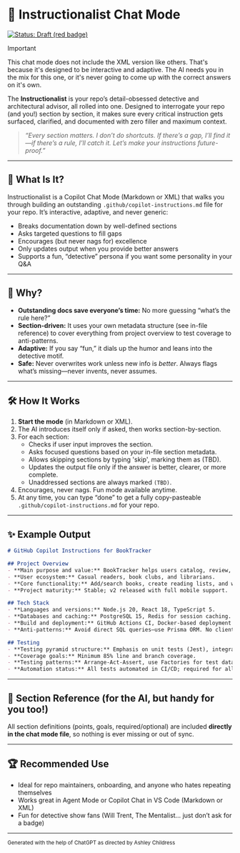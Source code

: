 # 🎩 Instructionalist Chat Mode

[![Status: Draft (red badge)](https://img.shields.io/badge/status-draft-D90429.svg)]()

> [!IMPORTANT]
> This chat mode does not include the XML version like others. That's because it's designed to be interactive and adaptive. The AI needs you in the mix for this one, or it's never going to come up with the correct answers on it's own.

The **Instructionalist** is your repo’s detail-obsessed detective and architectural advisor, all rolled into one. Designed to interrogate your repo (and you!) section by section, it makes sure every critical instruction gets surfaced, clarified, and documented with zero filler and maximum context.

> _“Every section matters. I don’t do shortcuts. If there’s a gap, I’ll find it—if there’s a rule, I’ll catch it. Let’s make your instructions future-proof.”_

---

## 🧩 What Is It?

Instructionalist is a Copilot Chat Mode (Markdown or XML) that walks you through building an outstanding `.github/copilot-instructions.md` file for your repo. It’s interactive, adaptive, and never generic:

- Breaks documentation down by well-defined sections
- Asks targeted questions to fill gaps
- Encourages (but never nags for) excellence
- Only updates output when you provide better answers
- Supports a fun, “detective” persona if you want some personality in your Q\&A

---

## 🦄 Why?

- **Outstanding docs save everyone’s time:** No more guessing “what’s the rule here?”
- **Section-driven:** It uses your own metadata structure (see in-file reference) to cover everything from project overview to test coverage to anti-patterns.
- **Adaptive:** If you say “fun,” it dials up the humor and leans into the detective motif.
- **Safe:** Never overwrites work unless new info is _better_. Always flags what’s missing—never invents, never assumes.

---

## 🛠️ How It Works

1. **Start the mode** (in Markdown or XML).
2. The AI introduces itself only if asked, then works section-by-section.
3. For each section:
   - Checks if user input improves the section.
   - Asks focused questions based on your in-file section metadata.
   - Allows skipping sections by typing 'skip', marking them as (TBD).
   - Updates the output file only if the answer is better, clearer, or more complete.
   - Unaddressed sections are always marked `(TBD)`.
4. Encourages, never nags. Fun mode available anytime.
5. At any time, you can type “done” to get a fully copy-pasteable `.github/copilot-instructions.md` for your repo.

---

## ✨ Example Output

```markdown
# GitHub Copilot Instructions for BookTracker

## Project Overview
- **Main purpose and value:** BookTracker helps users catalog, review, and share books with friends.
- **User ecosystem:** Casual readers, book clubs, and librarians.
- **Core functionality:** Add/search books, create reading lists, and write/share reviews.
- **Project maturity:** Stable; v2 released with full mobile support.

## Tech Stack
- **Languages and versions:** Node.js 20, React 18, TypeScript 5.
- **Databases and caching:** PostgreSQL 15, Redis for session caching.
- **Build and deployment:** GitHub Actions CI, Docker-based deployment to AWS ECS.
- **Anti-patterns:** Avoid direct SQL queries—use Prisma ORM. No client-side secrets.

## Testing
- **Testing pyramid structure:** Emphasis on unit tests (Jest), integration tests for API endpoints, minimal E2E.
- **Coverage goals:** Minimum 85% line and branch coverage.
- **Testing patterns:** Arrange-Act-Assert, use Factories for test data.
- **Automation status:** All tests automated in CI/CD; required for all pull requests.
```

---

## 📝 Section Reference (for the AI, but handy for you too!)

All section definitions (points, goals, required/optional) are included **directly in the chat mode file**, so nothing is ever missing or out of sync.

---

## 🏆 Recommended Use

- Ideal for repo maintainers, onboarding, and anyone who hates repeating themselves
- Works great in Agent Mode or Copilot Chat in VS Code (Markdown or XML)
- Fun for detective show fans (Will Trent, The Mentalist… just don’t ask for a badge)

---

<small>Generated with the help of ChatGPT as directed by Ashley Childress</small>
